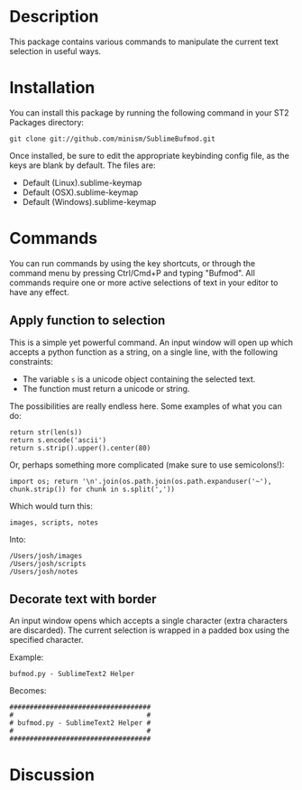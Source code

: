 Description
===========

This package contains various commands to manipulate the current text selection in useful ways.

Installation
============

You can install this package by running the following command in your ST2 Packages directory:
    
    git clone git://github.com/minism/SublimeBufmod.git

Once installed, be sure to edit the appropriate keybinding config file, as the keys are blank by default.  The files are:

* Default (Linux).sublime-keymap
* Default (OSX).sublime-keymap
* Default (Windows).sublime-keymap

Commands
========

You can run commands by using the key shortcuts, or through the command menu by pressing Ctrl/Cmd+P and typing "Bufmod".  All commands require one or more active selections of text in your editor to have any effect.

Apply function to selection
---------------------------

This is a simple yet powerful command.  An input window will open up which accepts a python function as a string, on a single line, with the following constraints:

* The variable `s` is a unicode object containing the selected text.
* The function must return a unicode or string.

The possibilities are really endless here.  Some examples of what you can do:

    return str(len(s))
    return s.encode('ascii')
    return s.strip().upper().center(80)

Or, perhaps something more complicated (make sure to use semicolons!):

    import os; return '\n'.join(os.path.join(os.path.expanduser('~'), chunk.strip()) for chunk in s.split(','))

Which would turn this:
    
    images, scripts, notes

Into:

    /Users/josh/images
    /Users/josh/scripts
    /Users/josh/notes

Decorate text with border
-------------------------

An input window opens which accepts a single character (extra characters are discarded).  The current selection is wrapped in a padded box using the specified character.

Example:

    bufmod.py - SublimeText2 Helper

Becomes:

    ###################################
    #                                 #
    # bufmod.py - SublimeText2 Helper #
    #                                 #
    ###################################

Discussion
==========


